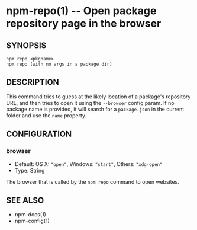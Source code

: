 npm-repo(1) -- Open package repository page in the browser
========================================================


































<extoc></extoc>

## SYNOPSIS

    npm repo <pkgname>
    npm repo (with no args in a package dir)

## DESCRIPTION

This command tries to guess at the likely location of a package's
repository URL, and then tries to open it using the `--browser`
config param. If no package name is provided, it will search for
a `package.json` in the current folder and use the `name` property.

## CONFIGURATION

### browser

* Default: OS X: `"open"`, Windows: `"start"`, Others: `"xdg-open"`
* Type: String

The browser that is called by the `npm repo` command to open websites.

## SEE ALSO

* npm-docs(1)
* npm-config(1)

